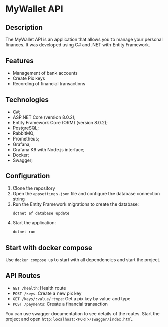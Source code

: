 # MyWallet API

## Description
The MyWallet API is an application that allows you to manage your personal finances. It was developed using C# and .NET with Entity Framework.

## Features
- Management of bank accounts
- Create Pix keys
- Recording of financial transactions

## Technologies
- C#;
- ASP.NET Core (version 8.0.2);
- Entity Framework Core (ORM) (version 8.0.2);
- PostgreSQL;
- RabbitMQ;
- Prometheus;
- Grafana;
- Grafana K6 with Node.js interface;
- Docker;
- Swagger;

## Configuration
1. Clone the repository
2. Open the `appsettings.json` file and configure the database connection string
3. Run the Entity Framework migrations to create the database:
    ```
    dotnet ef database update
    ```
4. Start the application:
    ```
    dotnet run
    ```

## Start with docker compose
Use `docker compose up` to start with all dependencies and start the project.

## API Routes
- `GET /health`: Health route
- `POST /keys`: Create a new pix key
- `GET /keys/:value/:type`: Get a pix key by value and type
- `POST /payments`: Create a financial transaction

You can use swagger documentation to see details of the routes.
Start the project and open `http:localhost:<PORT>/swagger/index.html`.